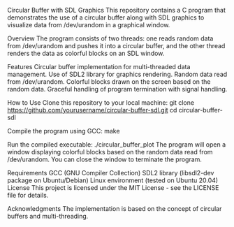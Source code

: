 Circular Buffer with SDL Graphics
This repository contains a C program that demonstrates the use of a circular buffer along with SDL graphics to visualize data from /dev/urandom in a graphical window.

Overview
The program consists of two threads: one reads random data from /dev/urandom and pushes it into a circular buffer, and the other thread renders the data as colorful blocks on an SDL window.

Features
Circular buffer implementation for multi-threaded data management.
Use of SDL2 library for graphics rendering.
Random data read from /dev/urandom.
Colorful blocks drawn on the screen based on the random data.
Graceful handling of program termination with signal handling.

How to Use
Clone this repository to your local machine:
git clone <https://github.com/yourusername/circular-buffer-sdl.git>
cd circular-buffer-sdl

Compile the program using GCC:
make

Run the compiled executable:
./circular_buffer_plot
The program will open a window displaying colorful blocks based on the random data read from /dev/urandom. You can close the window to terminate the program.

Requirements
GCC (GNU Compiler Collection)
SDL2 library (libsdl2-dev package on Ubuntu/Debian)
Linux environment (tested on Ubuntu 20.04)
License
This project is licensed under the MIT License - see the LICENSE file for details.

Acknowledgments
The implementation is based on the concept of circular buffers and multi-threading.
